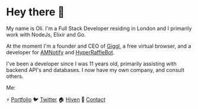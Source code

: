 

# Hey there 👋
My name is Oli. I'm a Full Stack Developer residing in London and I primarily work with NodeJs, Elixir and Go. 

At the moment I'm a founder and CEO of [Giggl](https://giggl.app), a free virtual browser, and a developer for [AMNotify](https://amnotify.com) and [HyperRaffleBot](https://hyperrafflebot.io). 

I've been a developer since I was 11 years old, primarily assisting with backend API's and databases. I now have my own company, and consult others.

Me:

⚡ [Portfolio](https://slayter.dev)
🐦 [Twitter](https://twitter.com/imslayter)
🏠 [Hiven](https://hiven.house/oli)
📧 [Contact](mailto:me@slayter.dev)
